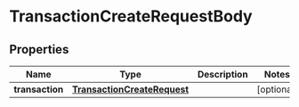 

# TransactionCreateRequestBody


## Properties

| Name | Type | Description | Notes |
|------------ | ------------- | ------------- | -------------|
|**transaction** | [**TransactionCreateRequest**](TransactionCreateRequest.md) |  |  [optional] |



